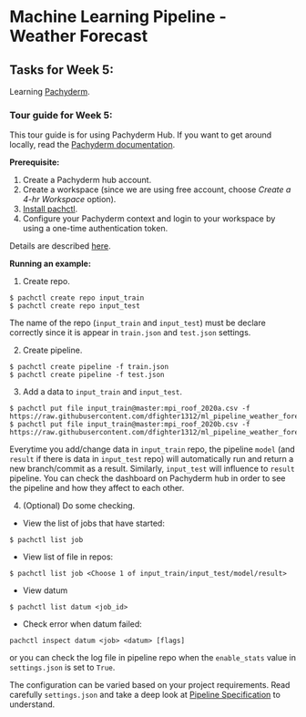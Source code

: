 # Machine Learning Pipeline - Weather Forecast

## Tasks for Week 5:
Learning [Pachyderm](pachyderm.com).

### Tour guide for Week 5:

This tour guide is for using Pachyderm Hub. If you want to get around locally, read the [Pachyderm documentation](https://docs.pachyderm.com/latest/getting_started/local_installation/).

**Prerequisite:**
1. Create a Pachyderm hub account.
2. Create a workspace (since we are using free account, choose *Create a 4-hr Workspace* option).
3. [Install pachctl](https://docs.pachyderm.com/latest/getting_started/local_installation/#install-pachctl).
4. Configure your Pachyderm context and login to your workspace by using a one-time authentication token.

Details are described [here](https://docs.pachyderm.com/latest/hub/hub_getting_started/).

**Running an example:**
1. Create repo.
```
$ pachctl create repo input_train
$ pachctl create repo input_test
```
The name of the repo (`input_train` and `input_test`) must be declare correctly since it is appear in `train.json` and `test.json` settings.

2. Create pipeline.
```
$ pachctl create pipeline -f train.json
$ pachctl create pipeline -f test.json
```

3. Add a data to `input_train` and `input_test`.
```
$ pachctl put file input_train@master:mpi_roof_2020a.csv -f https://raw.githubusercontent.com/dfighter1312/ml_pipeline_weather_forecast/main/datasets/jena/mpi_roof_2020a.csv
$ pachctl put file input_train@master:mpi_roof_2020b.csv -f https://raw.githubusercontent.com/dfighter1312/ml_pipeline_weather_forecast/main/datasets/jena/mpi_roof_2020b.csv
```
Everytime you add/change data in `input_train` repo, the pipeline `model` (and `result` if there is data in `input_test` repo) will automatically run and return a new branch/commit as a result. Similarly, `input_test` will influence to `result` pipeline. You can check the dashboard on Pachyderm hub in order to see the pipeline and how they affect to each other.

4. (Optional) Do some checking.
- View the list of jobs that have started:
```
$ pachctl list job
```
- View list of file in repos:
```
$ pachctl list job <Choose 1 of input_train/input_test/model/result>
```
- View datum
```
$ pachctl list datum <job_id>
```
- Check error when datum failed:
```
pachctl inspect datum <job> <datum> [flags]
```
or you can check the log file in pipeline repo when the `enable_stats` value in `settings.json` is set to `True`.

The configuration can be varied based on your project requirements. Read carefully `settings.json` and take a deep look at [Pipeline Specification](https://docs.pachyderm.com/latest/reference/pipeline_spec/) to understand.
